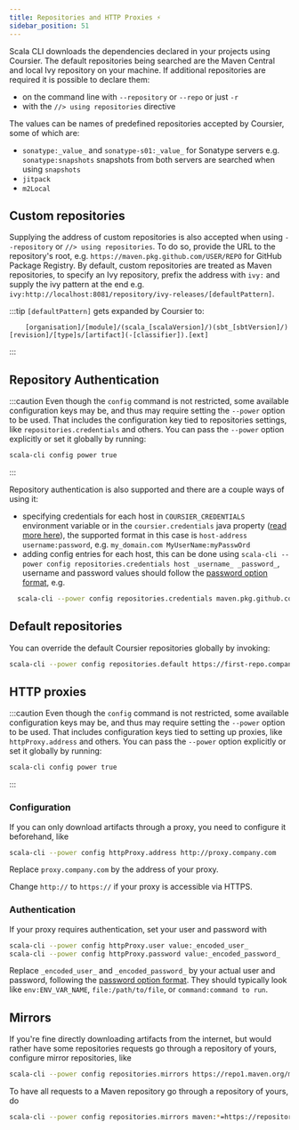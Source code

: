 ```yaml
---
title: Repositories and HTTP Proxies ⚡️
sidebar_position: 51
---
```


Scala CLI downloads the dependencies declared in your projects using Coursier.
The default repositories being searched are the Maven Central and local Ivy repository on your machine.
If additional repositories are required it is possible to declare them:
- on the command line with `--repository` or `--repo` or just `-r`
- with the `//> using repositories` directive

The values can be names of predefined repositories accepted by Coursier, some of which are:
- `sonatype:_value_` and `sonatype-s01:_value_` for Sonatype servers e.g. `sonatype:snapshots`
    snapshots from both servers are searched when using `snapshots`
- `jitpack`
- `m2Local`

## Custom repositories

Supplying the address of custom repositories is also accepted when using `--repository` or `//> using repositories`.
To do so, provide the URL to the repository's root, e.g. `https://maven.pkg.github.com/USER/REPO` for GitHub Package Registry.
By default, custom repositories are treated as Maven repositories, to specify an Ivy repository, prefix the address with `ivy:` and supply the ivy pattern at the end e.g. `ivy:http://localhost:8081/repository/ivy-releases/[defaultPattern]`.

:::tip
`[defaultPattern]` gets expanded by Coursier to: 
```text
    [organisation]/[module]/(scala_[scalaVersion]/)(sbt_[sbtVersion]/)[revision]/[type]s/[artifact](-[classifier]).[ext]
```
:::

## Repository Authentication

:::caution
Even though the `config` command is not restricted, some available configuration keys may be, and thus may
require setting the `--power` option to be used.
That includes the configuration key tied to repositories settings, like `repositories.credentials` and others.
You can pass the `--power` option explicitly or set it globally by running:
```bash ignore
scala-cli config power true
```
:::

Repository authentication is also supported and there are a couple ways of using it:
- specifying credentials for each host in `COURSIER_CREDENTIALS` environment variable or in the `coursier.credentials` java property ([read more here](/docs/guides/java-properties.md)),
    the supported format in this case is `host-address username:password`, e.g. `my_domain.com MyUserName:myPasswOrd`
- adding config entries for each host, this can be done using `scala-cli --power config repositories.credentials host _username_ _password_`,
    username and password values should follow the [password option format](/docs/reference/password-options.md), e.g. 
```bash ignore
  scala-cli --power config repositories.credentials maven.pkg.github.com value:PrivateToken env:GH_TOKEN
```

## Default repositories

You can override the default Coursier repositories globally by invoking:
```bash ignore
scala-cli --power config repositories.default https://first-repo.company.com https://second-repo.company.com
```

## HTTP proxies

:::caution
Even though the `config` command is not restricted, some available configuration keys may be, and thus may
require setting the `--power` option to be used.
That includes configuration keys tied to setting up proxies, like `httpProxy.address` and others.
You can pass the `--power` option explicitly or set it globally by running:
```bash ignore
scala-cli config power true
```
:::

### Configuration

If you can only download artifacts through a proxy, you need to configure it beforehand, like
```bash ignore
scala-cli --power config httpProxy.address http://proxy.company.com
```

Replace `proxy.company.com` by the address of your proxy.

Change `http://` to `https://` if your proxy is accessible via HTTPS.

### Authentication

If your proxy requires authentication, set your user and password with
```bash ignore
scala-cli --power config httpProxy.user value:_encoded_user_
scala-cli --power config httpProxy.password value:_encoded_password_
```

Replace `_encoded_user_` and `_encoded_password_` by your actual user and password, following
the [password option format](/docs/reference/password-options.md). They should typically look like
`env:ENV_VAR_NAME`, `file:/path/to/file`, or `command:command to run`.

## Mirrors

If you're fine directly downloading artifacts from the internet, but would rather have some
repositories requests go through a repository of yours, configure mirror repositories, like
```bash ignore
scala-cli --power config repositories.mirrors https://repo1.maven.org/maven2=https://repository.company.com/maven
```

To have all requests to a Maven repository go through a repository of yours, do
```bash ignore
scala-cli --power config repositories.mirrors maven:*=https://repository.company.com/maven
```